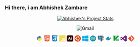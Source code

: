 ### Hi there, i am Abhishek Zambare

<!--
**Macintosh98/Macintosh98** is a ✨ _special_ ✨ repository because its `README.md` (this file) appears on your GitHub profile.

Here are some ideas to get you started:

- 🔭 I’m currently working on ...
- 🌱 I’m currently learning ...
- 👯 I’m looking to collaborate on ...
- 🤔 I’m looking for help with ...
- 💬 Ask me about ...
- 📫 How to reach me: ...
- 😄 Pronouns: ...
- ⚡ Fun fact: ...
👋
-->

<div align="center">
  
  [![Abhishek's Project Stats](https://github-readme-stats.vercel.app/api?username=Macintosh98&count_private=true&show_icons=true&include_all_commits=true)](https://github.com/anuraghazra/github-readme-stats)

</div>

<p align="center">
  <a style="text-decoration:none" href="mailto:abhishekzambare@gmail.com">
    <img src="https://img.shields.io/badge/-Gmail-c14438?style=flat-square&logo=Gmail&logoColor=white" alt="Gmail" />
  </a>
<!--   <a style="text-decoration:none" href="https://t.me/teraskull">
    <img src="https://img.shields.io/badge/-Telegram-2CA5E0?style=flat-square&logo=Telegram&logoColor=white" alt="Telegram" />
  </a>
  <a style="text-decoration:none" href="https://www.facebook.com/antonGrouchtchak">
    <img src="https://img.shields.io/badge/-Facebook-3b5998?style=flat-square&labelColor=3b5998&logo=facebook&logoColor=white" alt="Facebook" />
  </a> -->
</p>

<p align="center">
<img height="20" src="https://raw.githubusercontent.com/devicons/devicon/master/icons/python/python-original.svg"> <img height="20" src="https://raw.githubusercontent.com/devicons/devicon/master/icons/html5/html5-original.svg"> <img height="20" src="https://raw.githubusercontent.com/devicons/devicon/master/icons/css3/css3-original.svg"> <img height="20" src="https://raw.githubusercontent.com/devicons/devicon/master/icons/javascript/javascript-plain.svg"> <img height="20" src="https://raw.githubusercontent.com/devicons/devicon/master/icons/illustrator/illustrator-plain.svg"> <img height="20" src="https://raw.githubusercontent.com/github/explore/80688e429a7d4ef2fca1e82350fe8e3517d3494d/topics/ubuntu/ubuntu.png"> <img height="20" src="https://raw.githubusercontent.com/devicons/devicon/master/icons/windows8/windows8-original.svg"> <img height="20" src="https://raw.githubusercontent.com/github/explore/80688e429a7d4ef2fca1e82350fe8e3517d3494d/topics/arduino/arduino.png"> <img height="20" src="https://raw.githubusercontent.com/devicons/devicon/master/icons/postgresql/postgresql-original.svg"> <img height="20" src="https://raw.githubusercontent.com/devicons/devicon/master/icons/docker/docker-original.svg"> <img height="20" src="https://raw.githubusercontent.com/devicons/devicon/master/icons/vim/vim-plain.svg"> <img height="20" src="https://raw.githubusercontent.com/devicons/devicon/master/icons/visualstudio/visualstudio-plain.svg"> <img height="20" src="https://raw.githubusercontent.com/devicons/devicon/master/icons/git/git-original.svg">
</p>
